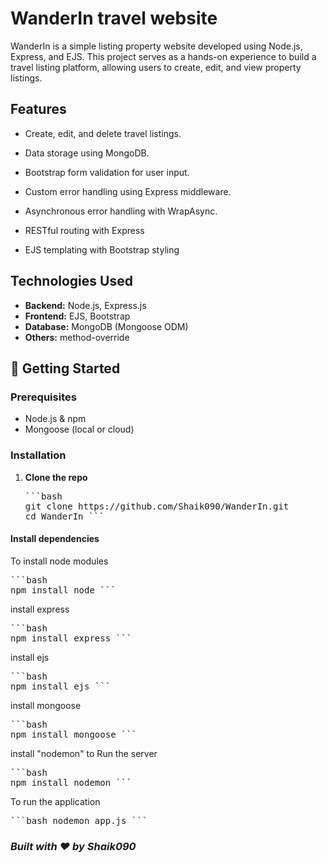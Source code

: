 # WanderIn travel website 
WanderIn is a simple listing property website developed using Node.js, Express, and EJS. This project serves as a hands-on experience to build a travel listing platform, allowing users to create, edit, and view property listings.​

## Features
- Create, edit, and delete travel listings.​

- Data storage using MongoDB.​

- Bootstrap form validation for user input.​

- Custom error handling using Express middleware.​

- Asynchronous error handling with WrapAsync.​

- RESTful routing with Express

- EJS templating with Bootstrap styling

## Technologies Used

- **Backend:** Node.js, Express.js
- **Frontend:** EJS, Bootstrap
- **Database:** MongoDB (Mongoose ODM)
- **Others:** method-override

## 🚀 Getting Started

### Prerequisites

- Node.js & npm
- Mongoose (local or cloud)

### Installation

1. **Clone the repo**
   <pre>```bash
   git clone https://github.com/Shaik090/WanderIn.git
   cd WanderIn ```</pre>

#### Install dependencies

To install node modules
<pre>```bash 
npm install node ```</pre>

install express
<pre>```bash 
npm install express ```</pre> 

install ejs
<pre>```bash 
npm install ejs ```</pre>

install mongoose
<pre>```bash 
npm install mongoose ```</pre>  

install "nodemon" to Run the server

<pre>```bash 
npm install nodemon ```</pre> 

To run the application
<pre>```bash nodemon app.js ```</pre>  

### ***Built with ❤️ by Shaik090***